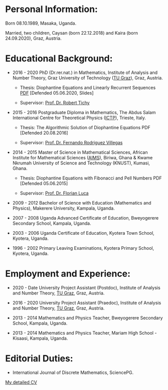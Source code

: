 # Personal Information:
Born  08.10.1989, Masaka, Uganda.

Married, two children, Caysan (born 22.12.2018) and Kaira (born 24.09.2020), Graz, Austria.

# Educational Background:
* 2016 - 2020 PhD (Dr.rer.nat.) in Mathematics, Institute of Analysis and Number Theory, Graz University of Technology ([TU Graz](https://www.tugraz.at/en/home/)), Graz, Austria.

  - Thesis: Diophantine Equations and Linearly Recurrent Sequences [PDF](https://diglib.tugraz.at/diophantine-equations-and-linearly-recurrent-sequences-2020) [Defended  05.06.2020, Slides]

  - Supervisor: [Prof. Dr. Robert Tichy](http://finanz.math.tugraz.at/~tichy/)

* 2015 - 2016 Postgraduate Diploma in Mathematics, The Abdus Salam International Centre for Theoretical Physics ([ICTP](https://www.ictp.it/)), Trieste, Italy.

  - Thesis: The Algorithmic Solution of Diophantine Equations PDF [Defended 20.08.2016]

  - Supervisor: [Prof. Dr. Fernando Rodriguez Villegas](http://users.ictp.it/~villegas/)

* 2014 - 2015 Master of Science in Mathematical Sciences, African Institute for Mathematical Sciences ([AIMS](https://aims.edu.gh/)), Biriwa, Ghana & Kwame Nkrumah University of Science and Technology (KNUST), Kumasi, Ghana. 
 
  - Thesis: Diophantine Equations with Fibonacci and Pell Numbers PDF [Defended 05.06.2015]
  
  - Supervisor: [Prof. Dr. Florian Luca](https://www.wits.ac.za/staff/academic-a-z-listing/l/florianlucawitsacza/)

* 2009 - 2012 Bachelor of Science with Education (Mathematics and Physics), Makerere University, Kampala, Uganda.

* 2007 - 2008 Uganda Advanced Certificate of Education, Bweyogerere Secondary School, Kampala, Uganda.

* 2003 - 2006 Uganda Certificate of Education, Kyotera Town School, Kyotera, Uganda.

* 1996 - 2002 Primary Leaving Examinations, Kyotera Primary School, Kyotera, Uganda.

# Employment and Experience:

* 2020 - Date  University Project Assistant (Postdoc), Institute of Analysis and Number Theory, [TU Graz](https://www.tugraz.at/en/home/), Graz, Austria.

* 2016 - 2020 University Project Assistant (Praedoc), Institute of Analysis and Number Theory, [TU Graz](https://www.tugraz.at/en/home/), Graz, Austria.

* 2013 - 2014 Mathematics and Physics Teacher, Bweyogerere Secondary School, Kampala, Uganda.

* 2013 - 2014 Mathematics and Physics Teacher, Mariam High School - Kisaasi, Kampala, Uganda.

# Editorial Duties:

* International Journal of Discrete Mathematics, SciencePG.

[My detailed CV](https://www.dropbox.com/s/v5tv7bh58c1k53t/mdmcv.pdf?dl=0) 
